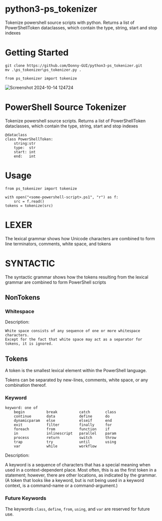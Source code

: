 


# python3-ps_tokenizer
Tokenize powershell source scripts with python. Returns a list of PowerShellToken dataclasses, which contain the type, string, start and stop indexes

# Getting Started
```
git clone https://github.com/Donny-GUI/python3-ps_tokenizer.git
mv .\ps_tokenizer\ps_tokenizer.py .

```

```Python3
from ps_tokenizer import tokenize
```

![Screenshot 2024-10-14 124724](https://github.com/user-attachments/assets/4c8124da-7c62-4c3c-b15e-d4f91033c38d)


# PowerShell Source Tokenizer
Tokenize powershell source scripts.
Returns a list of PowerShellToken dataclasses, which contain the type, string, start and stop indexes

```Python3
@dataclass
class PowerShellToken:
    string:str
    type:  str
    start: int 
    end:   int
```

# Usage
```Python3
from ps_tokenizer import tokenize

with open("<some-powershell-script>.ps1", "r") as f:
    src = f.read()
tokens = tokenize(src)

```


# LEXER

The lexical grammar shows how Unicode characters are combined to form line terminators, comments, white space, and tokens


# SYNTACTIC
 The syntactic grammar shows how the tokens resulting from the lexical grammar are combined to form PowerShell scripts


## NonTokens

### Whitespace

Description:
```
White space consists of any sequence of one or more whitespace characters.
Except for the fact that white space may act as a separator for tokens, it is ignored.
```


## Tokens

A token is the smallest lexical element within the PowerShell language.

Tokens can be separated by new-lines, comments, white space, or any combination thereof.


### Keyword
```
keyword: one of
    begin          break          catch       class
    continue       data           define      do
    dynamicparam   else           elseif      end
    exit           filter         finally     for
    foreach        from           function    if
    in             inlinescript   parallel    param
    process        return         switch      throw
    trap           try            until       using
    var            while          workflow
```
Description:

A keyword is a sequence of characters that has a special meaning when used in a context-dependent place. Most often, this is as the first token in a statement; however, there are other locations, as indicated by the grammar. (A token that looks like a keyword, but is not being used in a keyword context, is a command-name or a command-argument.)


### Future Keywords
The keywords ```class```, ```define```, ```from```, ```using```, and ```var``` are reserved for future use.


